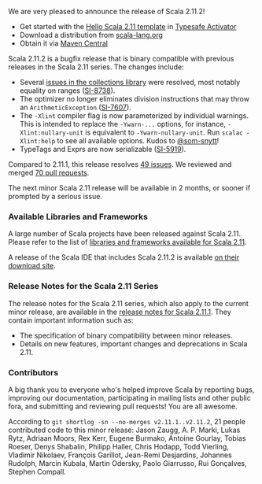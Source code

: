 We are very pleased to announce the release of Scala 2.11.2!

* Get started with the [Hello Scala 2.11 template](https://typesafe.com/activator/template/hello-scala-2_11) in [Typesafe Activator](https://typesafe.com/platform/getstarted)
* Download a distribution from [scala-lang.org](http://scala-lang.org/download/2.11.2.html)
* Obtain it via [Maven Central](http://search.maven.org/?search%7Cga%7C1%7Cg%3A%22org.scala-lang%22%20AND%20v%3A%222.11.2%22#search%7Cga%7C1%7Cg%3A%22org.scala-lang%22%20AND%20v%3A%222.11.2%22)

Scala 2.11.2 is a bugfix release that is binary compatible with previous releases in the Scala 2.11 series.
The changes include:

* Several [issues in the collections library](https://issues.scala-lang.org/browse/SI-8738?jql=project%20%3D%20SI%20AND%20resolution%20%3D%20Fixed%20AND%20fixVersion%20%3D%20%22Scala%202.11.2%22%20AND%20component%20%3D%20Collections%20ORDER%20BY%20priority%20DESC) were resolved, most notably equality on ranges ([SI-8738](https://issues.scala-lang.org/browse/SI-8738)).
* The optimizer no longer eliminates division instructions that may throw an `ArithmeticException` ([SI-7607](https://issues.scala-lang.org/browse/SI-7607)).
* The `-Xlint` compiler flag is now parameterized by individual warnings. This is intended to replace the `-Ywarn-...` options, for instance, `-Xlint:nullary-unit` is equivalent to `-Ywarn-nullary-unit`. Run `scalac -Xlint:help` to see all available options. Kudos to [@som-snytt](https://github.com/som-snytt)!
* TypeTags and Exprs are now serializable ([SI-5919](https://issues.scala-lang.org/browse/SI-5919)).

Compared to 2.11.1, this release resolves [49 issues](https://issues.scala-lang.org/browse/SI-8738?jql=project%20%3D%20SI%20AND%20fixVersion%20%3D%20%22Scala%202.11.2%22%20AND%20resolution%20%3D%20fixed%20ORDER%20BY%20component%20ASC%2C%20priority%20DESC). We reviewed and merged [70 pull requests](https://github.com/scala/scala/issues?milestone=38&state=closed).

The next minor Scala 2.11 release will be available in 2 months, or sooner if prompted by a serious issue.

### Available Libraries and Frameworks

A large number of Scala projects have been released against Scala 2.11. Please refer to the list of [libraries and frameworks available for Scala 2.11](https://github.com/scala/make-release-notes/blob/2.11.x/projects-2.11.md).

A release of the Scala IDE that includes Scala 2.11.2 is available [on their download site](http://scala-ide.org/download/sdk.html).

### Release Notes for the Scala 2.11 Series

The release notes for the Scala 2.11 series, which also apply to the current minor release, are available in the [release notes for Scala 2.11.1](http://scala-lang.org/news/2.11.1). They contain important information such as:

* The specification of binary compatibility between minor releases.
* Details on new features, important changes and deprecations in Scala 2.11.

### Contributors

A big thank you to everyone who's helped improve Scala by reporting bugs, improving our documentation, participating in mailing lists and other public fora, and submitting and reviewing pull requests!
You are all awesome.

According to `git shortlog -sn --no-merges v2.11.1..v2.11.2`, 21 people contributed code to this minor release:
Jason Zaugg, A. P. Marki, Lukas Rytz, Adriaan Moors, Rex Kerr, Eugene Burmako, Antoine Gourlay, Tobias Roeser, Denys Shabalin, Philipp Haller, Chris Hodapp, Todd Vierling, Vladimir Nikolaev, François Garillot, Jean-Remi Desjardins, Johannes Rudolph, Marcin Kubala, Martin Odersky, Paolo Giarrusso, Rui Gonçalves, Stephen Compall.
